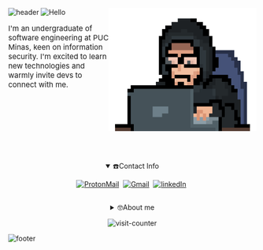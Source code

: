 ![header](https://capsule-render.vercel.app/api?type=waving&height=225&color=0:000000,100:999999&text=Welcome%20to%20my%20profile!&fontSize=42&fontColor=FFFFFF&fontAlign=50&fontAlignY=35&animation=fadeIn)
![Hello](https://readme-typing-svg.demolab.com?font=Honk&size=34&pause=1000&color=009933&background=FFFFFF00&center=true&random=false&width=435&lines=Hello+there!)
<img align="right" width="300" height="250" src="./Coding.gif">
<p align="left" style="font-size: 15px">I'm an undergraduate of software engineering at PUC Minas, keen on information security. I'm excited to learn new technologies and warmly invite devs to connect with me.</p> 
<br><br><br><br><br><br>


##
<div align="center">
<details open="true">
<summary>☎️Contact Info</summary>

[![ProtonMail](https://img.shields.io/badge/proton%20mail-0D1117?style=for-the-badge&logo=protonmail&logoColor=white)](https://mail.proton.me/u/0/inbox#mailto=MelvinKendes@protonmail.com)&nbsp;
[![Gmail](https://img.shields.io/badge/Gmail-0D1117?style=for-the-badge&logo=gmail&logoColor=white)](https://mail.google.com/mail/u/0/?fs=1&to=kelvinmendes8@gmail.com&su=Ol%C3%A1!&body=Ol%C3%A1%20Kelvin,%20gostaria%20de%20entrar%20em%20contato!&tf=cm)&nbsp;
[![linkedIn](https://img.shields.io/badge/LinkedIn-0D1117?style=for-the-badge&logo=linkedin&logoColor=whit)](https://www.linkedin.com/in/kelvin-mendes/)&nbsp;

</details>

##
<details>
<summary>🤓About me</summary>

### 💻Languages i'm studying
![c](https://img.shields.io/badge/c-0D1117?style=for-the-badge)&nbsp;
![cpp](https://img.shields.io/badge/c++-0D1117?style=for-the-badge)&nbsp;
![py](https://img.shields.io/badge/python-0D1117?style=for-the-badge)&nbsp;
![lua](https://img.shields.io/badge/lua-0D1117?style=for-the-badge)&nbsp;
![js](https://img.shields.io/badge/javascript-0D1117?style=for-the-badge)&nbsp;

### 📎Softwares i use
![Fedora](https://img.shields.io/badge/Fedora-0D1117?style=for-the-badge)&nbsp;
![Windows](https://img.shields.io/badge/Windows_11-0D1117?style=for-the-badge)&nbsp;
![GIT](https://img.shields.io/badge/GIT-0D1117?style=for-the-badge)&nbsp;
![Wezterm](https://img.shields.io/badge/wezterm-0D1117?style=for-the-badge)&nbsp;
![Postman](https://img.shields.io/badge/Postman-0D1117?style=for-the-badge)&nbsp;
![Figma](https://img.shields.io/badge/Figma-0D1117?style=for-the-badge)&nbsp;
![NVim](https://img.shields.io/badge/NeoVim-0D1117?style=for-the-badge)&nbsp;
![VSCode](https://img.shields.io/badge/VSCode-0D1117?style=for-the-badge)&nbsp;

### 📊 Stats
![Profile-summary](https://github-profile-summary-cards.vercel.app/api/cards/profile-details?username=md1o1&theme=dark)&nbsp;
![Activity-streak](https://github-readme-streak-stats.herokuapp.com/?user=Md1o1&theme=dark) <br>

![Spotify-api](https://spotify-github-profile.kittinanx.com/api/view?uid=21mjkani2gclcdhnctaawztja&cover_image=true&theme=novatorem&show_offline=true&background_color=121212&interchange=false&bar_color=53b14f&bar_color_cover=false)&nbsp;
![DailyDotDev](https://api.daily.dev/devcards/v2/5MTplZaMATY1e66YxY1NC.png?type=wide&r=z7k)&nbsp;
</details>

![visit-counter](https://komarev.com/ghpvc/?username=Md1o1&color=0D1117&style=flat-square&label=Visits)</div>
![footer](https://capsule-render.vercel.app/api?type=waving&height=200&color=0:000000,100:999999&text=Thanks%20for%20visiting!&fontSize=30&fontColor=FFFFFF&fontAlign=50&fontAlignY=65&animation=fadeIn&section=footer&reversal=true)
